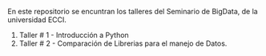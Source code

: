 En este repositorio se encuntran los talleres del Seminario de BigData, de la universidad ECCI.

  1. Taller # 1 - Introducción a Python
  2. Taller # 2 - Comparación de Librerias para el manejo de Datos.
